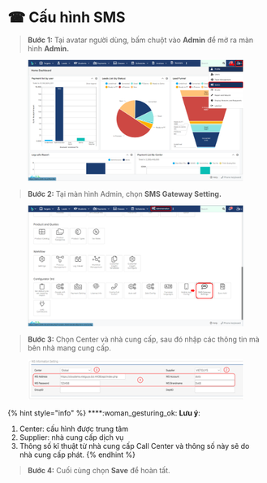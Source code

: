 # ☎ Cấu hình SMS

> **Bước 1:** Tại avatar người dùng, bấm chuột vào **Admin** để mở ra màn hình **Admin.**

<figure><img src="../.gitbook/assets/image (8) (1) (1).png" alt=""><figcaption></figcaption></figure>

> **Bước 2:** Tại màn hình Admin, chọn **SMS Gateway Setting.**

<figure><img src="../.gitbook/assets/image (1) (1) (4).png" alt=""><figcaption></figcaption></figure>

> **Bước 3:** Chọn Center và nhà cung cấp, sau đó nhập các thông tin mà bên nhà mang cung cấp.&#x20;

<figure><img src="../.gitbook/assets/image (3) (7).png" alt=""><figcaption></figcaption></figure>

{% hint style="info" %}
****:woman\_gesturing\_ok: **Lưu ý**:

1. Center: cấu hình được trung tâm&#x20;
2. Supplier: nhà cung cấp dịch vụ
3. Thông số kĩ thuật từ nhà cung cấp Call Center và thông số này sẽ do nhà cung cấp phát.
{% endhint %}

> **Bước 4:** Cuối cùng chọn **Save** để hoàn tất.
